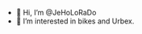 - 👋 Hi, I’m @JeHoLoRaDo
- 👀 I’m interested in bikes and Urbex.


<!---
JeHoLoRaDo/JeHoLoRaDo is a ✨ special ✨ repository because its `README.md` (this file) appears on your GitHub profile.
You can click the Preview link to take a look at your changes.
--->

